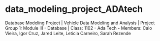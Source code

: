 # data_modeling_project_ADAtech
Database Modeling Project | Vehicle Data Modeling and Analysis | Project Group 1: Module III - Database | Class: 1102 - Ada Tech - Members: Caio Vieira, Igor Cruz, Jared Leite, Leticia Carneiro, Sarah Rezende
